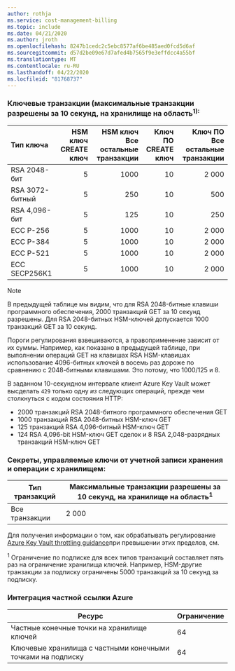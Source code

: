 ```yaml
---
author: rothja
ms.service: cost-management-billing
ms.topic: include
ms.date: 04/21/2020
ms.author: jroth
ms.openlocfilehash: 8247b1cedc2c5ebc8577af6be485aed0fcd5d6af
ms.sourcegitcommit: d57d2be09e67d7afed4b7565f9e3effdcc4a55bf
ms.translationtype: MT
ms.contentlocale: ru-RU
ms.lasthandoff: 04/22/2020
ms.locfileid: "81768737"
---
```

### <a name="key-transactions-maximum-transactions-allowed-in-10-seconds-per-vault-per-regionsup1sup"></a>Ключевые транзакции (максимальные транзакции разрешены за 10 секунд, на хранилище на область<sup>1):</sup>

|Тип ключа|HSM ключ<br>CREATE ключ|HSM ключ<br>Все остальные транзакции|Ключ ПО<br>CREATE ключ|Ключ ПО<br>Все остальные транзакции|
|:---|---:|---:|---:|---:|
|RSA 2048-бит|5|1000|10|2 000|
|RSA 3072-битный|5|250|10|500|
|RSA 4,096-бит|5|125|10|250|
|ECC P-256|5|1000|10|2 000|
|ECC P-384|5|1000|10|2 000|
|ECC P-521|5|1000|10|2 000|
|ECC SECP256K1|5|1000|10|2 000|

> [!NOTE]
> В предыдущей таблице мы видим, что для RSA 2048-битные клавиши программного обеспечения, 2000 транзакций GET за 10 секунд разрешены. Для RSA 2048-битных HSM-ключей допускается 1000 транзакций GET за 10 секунд.
>
> Пороги регулирования взвешиваются, а правоприменение зависит от их суммы. Например, как показано в предыдущей таблице, при выполнении операций GET на клавишах RSA HSM-клавишах использование 4096-битных ключей в восемь раз дороже по сравнению с 2048-битными клавишами. Это потому, что 1000/125 и 8.
>
> В заданном 10-секундном интервале клиент Azure Key Vault может высделать `429` только одну *из* следующих операций, прежде чем столкнуться с кодом состояния HTTP:
> - 2000 транзакций RSA 2048-битного программного обеспечения GET
> - 1000 транзакций RSA 2048-битных HSM-ключ GET
> - 125 транзакций RSA 4,096-битный HSM-ключ GET
> - 124 RSA 4,096-bit HSM-ключ GET сделок и 8 RSA 2,048-разрядных транзакций HSM-ключ GET

### <a name="secrets-managed-storage-account-keys-and-vault-transactions"></a>Секреты, управляемые ключи от учетной записи хранения и операции с хранилищем:

| Тип транзакций | Максимальные транзакции разрешены за 10 секунд, на хранилище на область<sup>1</sup> |
| --- | --- |
| Все транзакции |2 000 |

Для получения информации о том, как обрабатывать регулирование [Azure Key Vault throttling guidance](../articles/key-vault/key-vault-ovw-throttling.md)при превышении этих пределов, см.

<sup>1</sup> Ограничение по подписке для всех типов транзакций составляет пять раз на ограничение хранилища ключей. Например, HSM-другие транзакции за подписку ограничены 5000 транзакций за 10 секунд за подписку.

### <a name="azure-private-link-integration"></a>Интеграция частной ссылки Azure

| Ресурс | Ограничение |
| -------- | ----- |
| Частные конечные точки на хранилище ключей | 64 |
| Ключевые хранилища с частными конечными точками на подписку | 64 |
